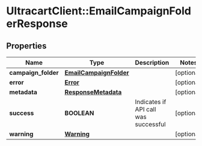 # UltracartClient::EmailCampaignFolderResponse

## Properties
Name | Type | Description | Notes
------------ | ------------- | ------------- | -------------
**campaign_folder** | [**EmailCampaignFolder**](EmailCampaignFolder.md) |  | [optional] 
**error** | [**Error**](Error.md) |  | [optional] 
**metadata** | [**ResponseMetadata**](ResponseMetadata.md) |  | [optional] 
**success** | **BOOLEAN** | Indicates if API call was successful | [optional] 
**warning** | [**Warning**](Warning.md) |  | [optional] 


